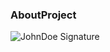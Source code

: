 ### AboutProject
![JohnDoe Signature](https://genlineanimation-server.glitch.me/signature?name=Hello%20Everyone&animate=true&speed=2&color=%230000ff)
